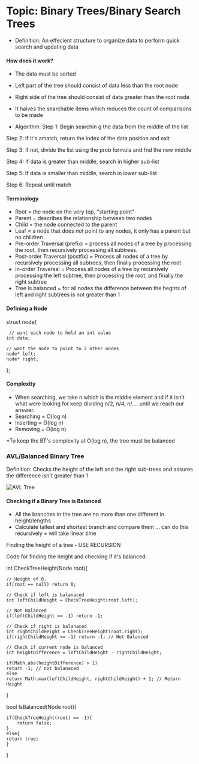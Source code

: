 # Topic: Binary Trees/Binary Search Trees

- Definition: An effecient structure to organize data to perform quick search and updating data

#### How does it work?
- The data must be sorted
- Left part of the tree should consist of data less than the root node
- Right side of the tree should consist of data greater than the root node
- It halves the searchable items which reduces the count of comparisons to be made

- Algorithm:
Step 1: Begin searchin g the data from the middle of the list

Step 2: If it's amatch, return the index of the data position and exit

Step 3: If not, divide the list using the prob formula and fnd the new middle

Step 4: If data is greater than middle, search in higher sub-list

Step 5: If data is smaller than middle, search in lower sub-list

Step 6: Repeat until match


#### Terminology

- Root = the node on the very top, "starting point"
- Parent = describes the relationship between two nodes
- Child = the node connected to the parent
- Leaf = a node that does not point to any nodes, it only has a parent but no children
- Pre-order Traversal (prefix) = process all nodes of a tree by processing the root, then recursively processing all subtrees.
- Post-order Traversal (postfix) = Process all nodes of a tree by recursively processing all subtrees, then finally processing the root
- In-order Traversal = Process all nodes of a tree by recursively processing the left subtree, then processing the root, and finally the right subtree
- Tree is balanced = for all nodes the difference between the heghts of left and right subtrees is not greater than 1


#### Defining a Node
struct node{
	 
	 // want each node to hold an int value
	int data;

	// want the node to point to 2 other nodes
	node* left;
	node* right;
};

#### Complexity

- When searching, we take n which is the middle element and if it isn't what were looking for keep dividing n/2, n/4, n/.... until we reach our answer.
- Searching = O(log n) 
- Inserting = O(log n)
- Removing = O(log n)

*To keep the BT's complexity at O(log n), the tree must be balanced

### AVL/Balanced Binary Tree

Definition: Checks the height of the left and the right sub-trees and assures the difference isn't greater than 1


![AVL Tree](https://github.com/R-ligier/C-Practice/AVLTree.png)

#### Checking if a Binary Tree is Balanced

- All the branches in the tree are no more than one different in height/lengths
- Calculate tallest and shortest branch and compare them ... can do this recursively = will take linear time 

Finding the height of a tree - USE RECURSION

Code for finding the height and checking if it's balanced:

int CheckTreeHeight(Node root){

	// Height of 0.
	if(root == null) return 0;
	
	// Check if left is balanaced
	int leftChildHeight = CheckTreeHeight(root.left);
	
	// Not Balanced
	if(leftChildHeight == -1) return -1; 

	// Check if right is balanaced
	int rightChildHeight = CheckTreeHeight(root.right);
	if(rightChildHeight == -1) return -1; // Not Balanced
	
	// Check if current node is balanced
	int heightDifference = leftChildHeight - rightChildHeight;
	
	if(Math.abs(heightDifference) > 1)
	return -1; // not balanaced
	else
	return Math.max(leftChildHeight, rightChildHeight) + 1; // Return Height
}

bool IsBalanced(Node root){

	if(CheckTreeHeight(root) == -1){
      	return false;
   	}
   	else{
	return true;
  	}
}

